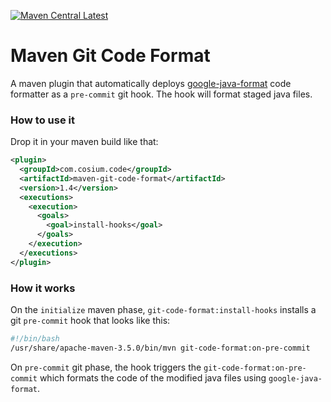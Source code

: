 [![Maven Central Latest](https://img.shields.io/maven-central/v/com.cosium.code/maven-git-code-format.svg)](https://search.maven.org/#search%7Cgav%7C1%7Cg%3A%22com.cosium.code%22%20AND%20a%3A%22maven-git-code-format%22)

# Maven Git Code Format

A maven plugin that automatically deploys [google-java-format](https://github.com/google/google-java-format) code formatter as a `pre-commit` git hook. 
The hook will format staged java files.

### How to use it

Drop it in your maven build like that:

```xml
<plugin>
  <groupId>com.cosium.code</groupId>
  <artifactId>maven-git-code-format</artifactId>
  <version>1.4</version>
  <executions>
    <execution>
      <goals>
        <goal>install-hooks</goal>
      </goals>
    </execution>
  </executions>
</plugin>
```

### How it works

On the `initialize` maven phase, `git-code-format:install-hooks` installs a git `pre-commit` hook that looks like this:
```bash
#!/bin/bash
/usr/share/apache-maven-3.5.0/bin/mvn git-code-format:on-pre-commit
```

On `pre-commit` git phase, the hook triggers the `git-code-format:on-pre-commit` which formats the code of the modified java files using `google-java-format`. 